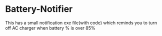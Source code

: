 # Battery-Notifier
This has a small notification exe file(with code) which reminds you to turn off AC charger when battery % is over 85%
